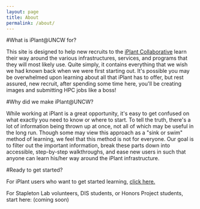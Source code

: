 ```yaml
---
layout: page
title: About
permalink: /about/
---
```

#What is iPlant@UNCW for?

This site is designed to help new recruits to the [iPlant Collaborative](http://www.iplantcollaborative.org/) learn their way around the various infrastructures, 
services, and programs that they will most likely use. Quite simply, it contains everything that we wish we had known back when we were first starting out. 
It's possible you may be overwhelmed upon learning about all that iPlant has to offer, but rest assured, new recruit, after spending some time here, you'll be creating images and
submitting HPC jobs like a boss!

#Why did we make iPlant@UNCW?

While working at iPlant is a great opportunity, it's easy to get confused on what exactly you need to know or where to start. To tell the truth, there's a lot of information being thrown up at once, not all of which may
be useful in the long run. Though some may view this approach as a "sink or swim" method of learning, we feel that this method is not for everyone. Our goal is to filter out the important
information, break these parts down into accessible, step-by-step walkthroughs, and ease new users in such that anyone can learn his/her way around the iPlant infrastructure. 

#Ready to get started?

For iPlant users who want to get started learning, [click here.](http://uncw-iplant.github.io/iplant/intro/2015/03/21/intro-to-iPlant.html)

For Stapleton Lab volunteers, DIS students, or Honors Project students, start here:
(coming soon)